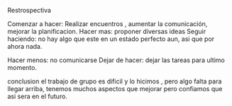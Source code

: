 Restrospectiva 

Comenzar a hacer:
Realizar encuentros , aumentar la comunicación, mejorar la planificacion.
Hacer mas:
proponer diversas ideas
Seguir haciendo:
no hay algo que este en un estado perfecto aun, asi que por ahora nada. 

Hacer menos:
 no comunicarse 
Dejar de hacer:
dejar las tareas para ultimo momento.


conclusion 
el trabajo de grupo es dificil y lo hicimos , pero algo falta para llegar arriba, tenemos muchos aspectos que mejorar pero confiamos que asi sera en el futuro. 

